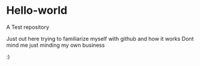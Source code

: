 # Hello-world
A Test repository

Just out here trying to familiarize myself with github and how  it works
Dont mind me just minding my own  business

:)
